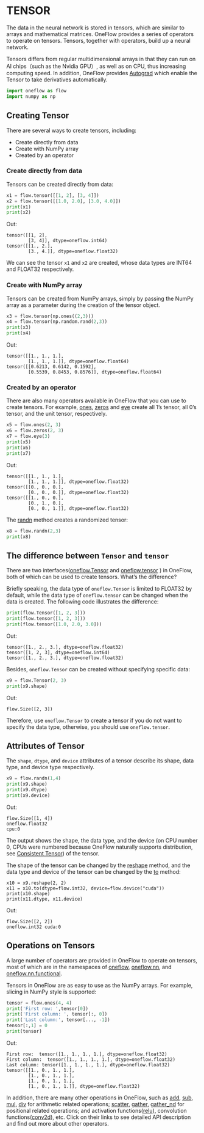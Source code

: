 # TENSOR

The data in the neural network is stored in tensors, which are similar to arrays and mathematical matrices. OneFlow provides a series of operators to operate on tensors. Tensors, together with operators, build up a neural network.

Tensors differs from regular multidimensional arrays in that they can run on AI chips（such as the Nvidia GPU）, as well as on CPU, thus increasing computing speed. In addition, OneFlow provides [Autograd](./05_autograd.md) which enable the Tensor to take derivatives automatically.

```python
import oneflow as flow
import numpy as np
```

## Creating Tensor
There are several ways to create tensors, including:

- Create directly from data
- Create with NumPy array
- Created by an operator 
### Create directly from data
Tensors can be created directly from data:

```python
x1 = flow.tensor([[1, 2], [3, 4]])
x2 = flow.tensor([[1.0, 2.0], [3.0, 4.0]])
print(x1)
print(x2)
```


Out:
```text
tensor([[1, 2],
        [3, 4]], dtype=oneflow.int64)
tensor([[1., 2.],
        [3., 4.]], dtype=oneflow.float32)
```

We can see the tensor `x1` and `x2` are created, whose data types are INT64 and FLOAT32 respectively.

### Create with NumPy array

Tensors can be created from NumPy arrays, simply by passing the NumPy array as a parameter during the creation of the tensor object.

```python
x3 = flow.tensor(np.ones((2,3)))
x4 = flow.tensor(np.random.rand(2,3))
print(x3)
print(x4)
```
Out:
```text
tensor([[1., 1., 1.],
        [1., 1., 1.]], dtype=oneflow.float64)
tensor([[0.6213, 0.6142, 0.1592],
        [0.5539, 0.8453, 0.8576]], dtype=oneflow.float64)
```


### Created by an operator 

There are also many operators available in OneFlow that you can use to create tensors. For example, [ones](https://oneflow.readthedocs.io/en/master/oneflow.html?highlight=oneflow.ones#oneflow.ones), [zeros](https://oneflow.readthedocs.io/en/master/oneflow.html?highlight=oneflow.zeros#oneflow.zeros) and [eye](https://oneflow.readthedocs.io/en/master/oneflow.html?highlight=oneflow.eye#oneflow.eye) create all 1’s tensor, all 0’s tensor, and the unit tensor, respectively.


```python
x5 = flow.ones(2, 3)
x6 = flow.zeros(2, 3)
x7 = flow.eye(3)
print(x5)
print(x6)
print(x7)
```

Out:
```text
tensor([[1., 1., 1.],
        [1., 1., 1.]], dtype=oneflow.float32)
tensor([[0., 0., 0.],
        [0., 0., 0.]], dtype=oneflow.float32)
tensor([[1., 0., 0.],
        [0., 1., 0.],
        [0., 0., 1.]], dtype=oneflow.float32)
```

The [randn](https://oneflow.readthedocs.io/en/master/oneflow.html?highlight=oneflow.randn#oneflow.randn) method creates a randomized tensor:

```python
x8 = flow.randn(2,3)
print(x8)
```

## The difference between `Tensor` and `tensor`
There are two interfaces([oneflow.Tensor](https://oneflow.readthedocs.io/en/master/tensor.html?highlight=oneflow.Tensor#oneflow.Tensor) and [oneflow.tensor](https://oneflow.readthedocs.io/en/master/oneflow.html?highlight=oneflow.Tensor#oneflow.tensor) ) in OneFlow, both of which can be used to create tensors. What’s the difference?


Briefly speaking, the data type of `oneflow.Tensor` is limited to FLOAT32 by default, while the data type of `oneflow.tensor` can be changed when the data is created. The following code illustrates the difference:

```python
print(flow.Tensor([1, 2, 3]))
print(flow.tensor([1, 2, 3]))
print(flow.tensor([1.0, 2.0, 3.0]))
```

Out:
```text
tensor([1., 2., 3.], dtype=oneflow.float32)
tensor([1, 2, 3], dtype=oneflow.int64)
tensor([1., 2., 3.], dtype=oneflow.float32)
```

Besides, `oneflow.Tensor` can be created without specifying specific data:

```python
x9 = flow.Tensor(2, 3)
print(x9.shape)
```

Out:
```text
flow.Size([2, 3])
```

Therefore, use `oneflow.Tensor` to create a tensor if you do not want to specify the data type, otherwise, you should use `oneflow.tensor`.

## Attributes of Tensor

The `shape`, `dtype`, and `device` attributes of a tensor describe its shape, data type, and device type respectively.

```python
x9 = flow.randn(1,4)
print(x9.shape)
print(x9.dtype)
print(x9.device)
```

Out:
```text
flow.Size([1, 4])
oneflow.float32
cpu:0
```

The output shows the shape, the data type, and the device (on CPU number 0, CPUs were numbered because OneFlow naturally supports distribution, see [Consistent Tensor](../parallelism/03_consistent_tensor.md)) of the tensor.


The shape of the tensor can be changed by the [reshape](https://oneflow.readthedocs.io/en/master/oneflow.html?highlight=oneflow.reshape#oneflow.reshape) method, and the data type and device of the tensor can be changed by the [to](https://oneflow.readthedocs.io/en/master/tensor.html?highlight=Tensor.to#oneflow.Tensor.to) method:

```
x10 = x9.reshape(2, 2)
x11 = x10.to(dtype=flow.int32, device=flow.device("cuda"))
print(x10.shape)
print(x11.dtype, x11.device)
```


Out:
```text
flow.Size([2, 2])
oneflow.int32 cuda:0
```

## Operations on Tensors

A large number of operators are provided in OneFlow to operate on tensors, most of which are in the namespaces of [oneflow](https://oneflow.readthedocs.io/en/master/oneflow.html), [oneflow.nn](https://oneflow.readthedocs.io/en/master/nn.html), and [oneflow.nn.functional](https://oneflow.readthedocs.io/en/master/functional.html).

Tensors in OneFlow are as easy to use as the NumPy arrays. For example, slicing in NumPy style is supported:

```python
tensor = flow.ones(4, 4)
print('First row: ',tensor[0])
print('First column: ', tensor[:, 0])
print('Last column:', tensor[..., -1])
tensor[:,1] = 0
print(tensor)
```
Out:
```text
First row:  tensor([1., 1., 1., 1.], dtype=oneflow.float32)
First column:  tensor([1., 1., 1., 1.], dtype=oneflow.float32)
Last column: tensor([1., 1., 1., 1.], dtype=oneflow.float32)
tensor([[1., 0., 1., 1.],
        [1., 0., 1., 1.],
        [1., 0., 1., 1.],
        [1., 0., 1., 1.]], dtype=oneflow.float32)
```

In addition, there are many other operations in OneFlow, such as [add](https://oneflow.readthedocs.io/en/master/oneflow.html?highlight=oneflow.add#oneflow.add), [sub](https://oneflow.readthedocs.io/en/master/oneflow.html?highlight=oneflow.sub#oneflow.sub), [mul](https://oneflow.readthedocs.io/en/master/oneflow.html?highlight=oneflow.mul#oneflow.mul), [div](https://oneflow.readthedocs.io/en/master/oneflow.html?highlight=oneflow.div#oneflow.div) for arithmetic related operations; [scatter](https://oneflow.readthedocs.io/en/master/oneflow.html?highlight=oneflow.scatter#oneflow.scatter), [gather](https://oneflow.readthedocs.io/en/master/oneflow.html?highlight=oneflow.gather#oneflow.gather), [gather_nd](https://oneflow.readthedocs.io/en/master/oneflow.html?highlight=oneflow.gather_nd#oneflow.gather_nd) for positional related operations; and activation functions([relu](https://oneflow.readthedocs.io/en/master/functional.html?highlight=oneflow.relu#oneflow.nn.functional.relu)), convolution functions([conv2d](https://oneflow.readthedocs.io/en/master/functional.html?highlight=oneflow.conv2d#oneflow.nn.functional.conv2d)), etc. Click on their links to see detailed API description and find out more about other operators.